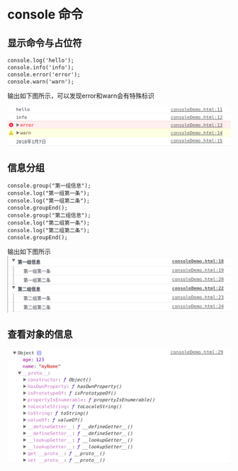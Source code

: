 # console 命令

## 显示命令与占位符

```
console.log('hello');
console.info('info');
console.error('error');
console.warn('warn');
```
输出如下图所示，可以发现error和warn会有特殊标识

![](displayAndPlacehold.png)

## 信息分组

```
console.group("第一组信息");
console.log("第一组第一条");
console.log("第一组第二条");
console.groupEnd();
console.group("第二组信息");
console.log("第二组第一条");
console.log("第二组第二条");
console.groupEnd();
```

输出如下图所示
![](group.png)

## 查看对象的信息

![](dirShowObjectInfo.png)
